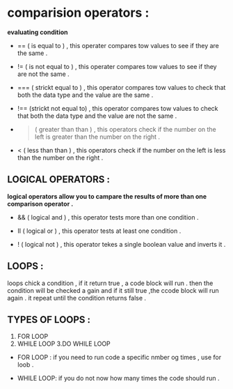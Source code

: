 # comparision operators : 
**evaluating condition**

* == ( is equal to ) , this operater compares tow values to see if they are the same .

* != ( is not equal to ) , this operater compares tow values to see if they are not the same .

* === ( strickt equal to ) , this operator compares tow values to check that both the data type and the value are the same .

* !== (strickt not equal to) , this operator compares tow values to check that both the data type and the value are not the same .

* >    ( greater than  than ) , this operators check if the number on the left is greater than the number on the right .

* <    ( less than  than ) , this operators check if the number on the left is less than the number on the right .



## LOGICAL OPERATORS :
**logical operators allow you to campare the results of more than one comparison operator .**

- && ( logical and ) , this operator tests more than one condition .

- II ( logical or ) ,  this operator tests at least one condition .

- ! ( logical not ) , this operator tekes a single boolean value and inverts it .

## LOOPS :
loops chick a condition , if it return true , a code block will run . then the condition will be checked a gain and if
it still true ,the ccode block will run again . it repeat until  the condition returns false .

## TYPES OF LOOPS :
1. FOR LOOP 
2. WHILE LOOP
3.DO WHILE LOOP





* FOR LOOP :
if you need to run  code a specific nmber og times , use for loob .

* WHILE LOOP:
if you do not now how many times the code should run .
